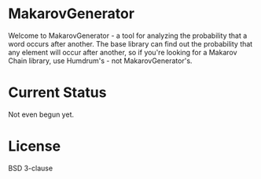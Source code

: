# MakarovGenerator
Welcome to MakarovGenerator - a tool for analyzing the probability that a word occurs after another. The base library can find out the probability that any element will occur after another, so if you're looking for a Makarov Chain library, use Humdrum's - not MakarovGenerator's.

# Current Status
Not even begun yet.

# License
BSD 3-clause
